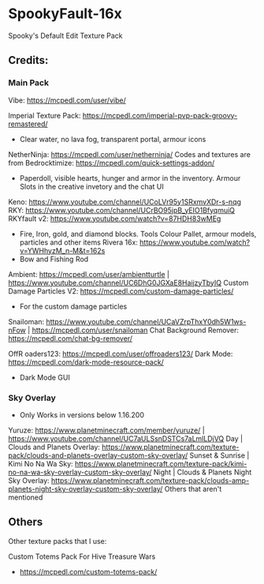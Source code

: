 # SpookyFault-16x
Spooky's Default Edit Texture Pack


## Credits:

### Main Pack

Vibe: https://mcpedl.com/user/vibe/

Imperial Texture Pack: https://mcpedl.com/imperial-pvp-pack-groovy-remastered/
 - Clear water, no lava fog, transparent portal, armour icons


NetherNinja: https://mcpedl.com/user/netherninja/
Codes and textures are from Bedrocktimize: https://mcpedl.com/quick-settings-addon/
 - Paperdoll, visible hearts, hunger and armor in the inventory. Armour Slots in the creative invetory and the chat UI


Keno: https://www.youtube.com/channel/UCoLVr95y1SRxmvXDr-s-nqg
RKY: https://www.youtube.com/channel/UCrBO95jpB_yEIO1BfyqmuiQ
RKYfault v2: https://www.youtube.com/watch?v=87HDH83wMEg
 - Fire, Iron, gold, and diamond blocks. Tools Colour Pallet, armour models, particles and other items
Rivera 16x: https://www.youtube.com/watch?v=YWHhyzM_n-M&t=162s
 - Bow and Fishing Rod


Ambient: https://mcpedl.com/user/ambientturtle | https://www.youtube.com/channel/UC6DhG0JGXaE8HaijzyTbyIQ
Custom Damage Particles V2: https://mcpedl.com/custom-damage-particles/
 - For the custom damage particles


Snailoman: https://www.youtube.com/channel/UCaVZrpThxY0dh5W1ws-nFow | https://mcpedl.com/user/snailoman
Chat Background Remover: https://mcpedl.com/chat-bg-remover/

OffR
oaders123: https://mcpedl.com/user/offroaders123/
Dark Mode: https://mcpedl.com/dark-mode-resource-pack/
 - Dark Mode GUI


### Sky Overlay
 - Only Works in versions below 1.16.200

Yuruze: https://www.planetminecraft.com/member/yuruze/ | https://www.youtube.com/channel/UC7aULSsnDSTCs7aLmlLDjVQ
Day | Clouds and Planets Overlay: https://www.planetminecraft.com/texture-pack/clouds-and-planets-overlay-custom-sky-overlay/
Sunset & Sunrise | Kimi No Na Wa Sky: https://www.planetminecraft.com/texture-pack/kimi-no-na-wa-sky-overlay-custom-sky-overlay/
Night | Clouds & Planets Night Sky Overlay: https://www.planetminecraft.com/texture-pack/clouds-amp-planets-night-sky-overlay-custom-sky-overlay/
Others that aren't mentioned

## Others

Other texture packs that I use:

Custom Totems Pack For Hive Treasure Wars
 - https://mcpedl.com/custom-totems-pack/
